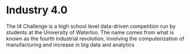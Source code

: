 # Industry 4.0

The I4 Challenge is a high school level data-driven competition run by students at the University of Waterloo. The name comes from what is known as the fourth industrial revolution, involving the computerization of manufacturing and increase in big data and analytics
